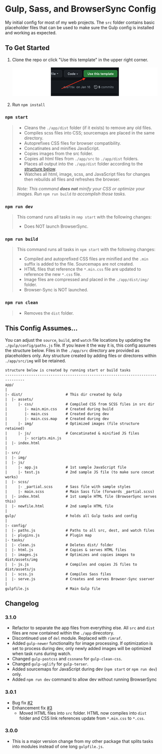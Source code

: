 # Gulp, Sass, and BrowserSync Config

My initial config for most of my web projects. The `src` folder contains basic placeholder files that can be used to make sure the Gulp config is installed and working as expected.

## To Get Started

1. Clone the repo or click "Use this template" in the upper right corner.<br><br> ![Use this template screenshot](/app/src/img/example.png)<br><br>
2. Run `npm install`

### `npm start`

> - Cleans the `./app/dist` folder (if it exists) to remove any old files.
> - Compiles scss files into CSS; sourcemaps are placed in the same directory.
> - Autoprefixes CSS files for browser compatibility.
> - Concatinates and minifies JavaScript.
> - Copies images from the src folder.
> - Copies all html files from `./app/src` to `./app/dist` folders.
> - Places all output into the `./app/dist` folder according to the [structure below](#this-config-assumes).
> - Watches all html, image, scss, and JavaScript files for changes then rebuilds all files and refreshes the browser.
>
> _Note: This command **does not** minify your CSS or optimize your images. Run_ `npm run build` _to accomplish those tasks._

### `npm run dev`

> This comand runs all tasks in `nmp start` with the following changes:
>
> - Does NOT launch BrowserSync.

### `npm run build`

> This command runs all tasks in `npm start` with the following changes:
>
> - Compiled and autoprefixed CSS files are minified and the `.min` suffix is added to the file. Sourcemaps are not created.
> - HTML files that reference the `*.min.css` file are updated to reference the new `*.css` file.
> - Image files are compressed and placed in the `./app/dist/img/` folder.
> - Browser-Sync is NOT launched.

### `npm run clean`

> - Removes the `dist` folder.

## This Config Assumes...

You can adjust the `source`, `build`, and `watch` file locations by updating the `./gulp/config/paths.js` file. If you leave it the way it is, this config assumes the structure below. Files in the `./app/src` directory are provided as placeholders only. Any structure created by adding files or directores within `./app/src/img` will be retained.

```
structure below is created by running start or build tasks
-------------------------------------------------------------------------------
app/
|
|- dist/                    # This dir created by Gulp
|  |- assets/
|     |- css/               # Compiled CSS from SCSS files in src dir
|        |- main.min.css    # Created during build
|        |- main.css        # Created during dev
|        |- main.css.map    # Created during dev
|     |- img/               # Optimized images (file structure retained)
|     |- js/                # Concatinated & minified JS files
|        |- scripts.min.js
|  |- index.html
|
|- src/
|  |- img/
|  |- js/
|     |- app.js             # 1st sample JavaScript file
|     |- test.js            # 2nd sample JS file (to make sure concat works)
|  |- scss/
|     |- _partial.scss      # Sass file with sample styles
|     |- main.scss          # Main Sass file (forwards _partial.scss)
|  |- index.html            # 1st sample HTML file (BrowserSync serves this)
|  |- newfile.html          # 2nd sample HTML file
|
gulp/                       # holds all Gulp tasks and config
|
|- config/
|  |- paths.js              # Paths to all src, dest, and watch files
|  |- plugins.js            # Plugin map
|- tasks/
|  |- clean.js              # Deletes dist/ folder
|  |- html.js               # Copies & serves HTML files
|  |- images.js             # Optimizes and copies images to dist/assets/img
|  |- js.js                 # Compiles and copies JS files to dist/assets/js
|  |- scss.js               # Compiles Sass files
|  |- serve.js              # Creates and serves Browser-Sync sserver
|
gulpfile.js                 # Main Gulp file
```

## Changelog

### 3.1.0

- Refactor to separate the app files from everything else. All `src` and `dist` files are now contained within the `./app` direcotory.
- Discontinued use of `del` module. Replaced with `rimraf`.
- Added `gulp-newer` functionality for image processing. If optimization is set to process during dev, only newly added images will be optimized when task runs during watch.
- Changed `gulp-postcss` and `cssnano` for `gulp-clean-css`.
- Changed `gulp-uglify` for `gulp-terser`.
- Added sourcemaps for JavaScript during dev (`npm start` or `npm run dev`) only.
- Added `npm run dev` command to allow dev without running BrowserSync

### 3.0.1

- Bug fix [#2](https://github.com/J-Rayln/gulp-config/issues/2)
- Enhancement fix [#3](https://github.com/J-Rayln/gulp-config/issues/3)
  - Moved HTML files into `src` folder. HTML now compiles into `dist` folder and CSS link references update from `*.min.css` to `*.css`.

### 3.0.0

- This is a major version change from my other package that splits tasks into modules instead of one long `gulpfile.js`.
